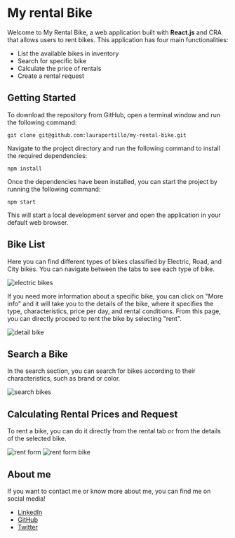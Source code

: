 # My rental Bike

Welcome to My Rental Bike, a web application built with **React.js** and CRA that allows users to rent bikes. This application has four main functionalities:

- List the available bikes in inventory
- Search for specific bike
- Calculate the price of rentals
- Create a rental request

## Getting Started

To download the repository from GitHub, open a terminal window and run the following command:

    git clone git@github.com:lauraportillo/my-rental-bike.git

Navigate to the project directory and run the following command to install the required dependencies:

    npm install

Once the dependencies have been installed, you can start the project by running the following command:

    npm start

This will start a local development server and open the application in your default web browser.

## Bike List

Here you can find different types of bikes classified by Electric, Road, and City bikes. 
You can navigate between the tabs to see each type of bike. 

![electric bikes](https://github.com/lauraportillo/my-rental-bike/blob/master/src/images/bike1.jpg)

If you need more information about a specific bike, you can click on "More info" and it will take you to the details of the bike, where it specifies the type, characteristics, price per day, and rental conditions. 
From this page, you can directly proceed to rent the bike by selecting "rent".

![detail bike](https://github.com/lauraportillo/my-rental-bike/blob/master/src/images/bike3.jpg)

## Search a Bike
In the search section, you can search for bikes according to their characteristics, such as brand or color.

![search bikes](https://github.com/lauraportillo/my-rental-bike/blob/master/src/images/bike2.jpg)

## Calculating Rental Prices and Request

To rent a bike, you can do it directly from the rental tab or from the details of the selected bike.

![rent form](https://github.com/lauraportillo/my-rental-bike/blob/master/src/images/bike4.jpg)
![rent form bike](https://github.com/lauraportillo/my-rental-bike/blob/master/src/images/bike5.jpg)


## About me

If you want to contact me or know more about me, you can find me on social media!

- [LinkedIn](https://www.linkedin.com/in/laura-portillo-rodr%C3%ADguez-21965a86/)
- [GitHub](https://github.com/lauraportillo)
- [Twitter](https://twitter.com/LauraPo02860847)

